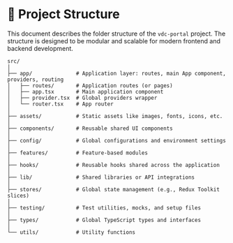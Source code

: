 # 📁 Project Structure

This document describes the folder structure of the `vdc-portal` project. The structure is designed to be modular and scalable for modern frontend and backend development.

```
src/
│
├── app/              # Application layer: routes, main App component, providers, routing
│   ├── routes/       # Application routes (or pages)
│   ├── app.tsx       # Main application component
│   ├── provider.tsx  # Global providers wrapper
│   └── router.tsx    # App router
│
├── assets/           # Static assets like images, fonts, icons, etc.
│
├── components/       # Reusable shared UI components
│
├── config/           # Global configurations and environment settings
│
├── features/         # Feature-based modules
│
├── hooks/            # Reusable hooks shared across the application
│
├── lib/              # Shared libraries or API integrations
│
├── stores/           # Global state management (e.g., Redux Toolkit slices)
│
├── testing/          # Test utilities, mocks, and setup files
│
├── types/            # Global TypeScript types and interfaces
│
└── utils/            # Utility functions
```
